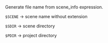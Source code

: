 Generate file name from scene_info expression. 

`$SCENE` -> scene name without extension

`$SDIR` -> scene directory

`$PDIR` -> project directory